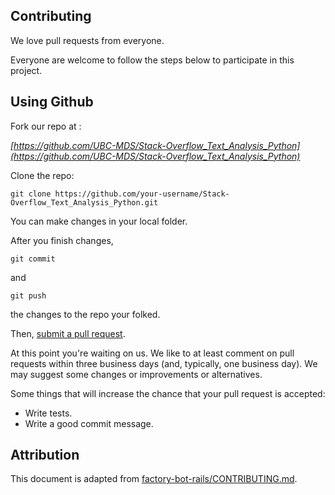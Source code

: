 ## Contributing

We love pull requests from everyone. 

Everyone are welcome to follow the steps below to participate in this project.


## Using Github

Fork our repo at : 


*[https://github.com/UBC-MDS/Stack-Overflow_Text_Analysis_Python](https://github.com/UBC-MDS/Stack-Overflow_Text_Analysis_Python)*


Clone the repo:

```
git clone https://github.com/your-username/Stack-Overflow_Text_Analysis_Python.git
```


You can make changes in your local folder.


After you finish changes,

```
git commit
``` 

and 

```
git push
``` 

the changes to the repo your folked. 

Then, [submit a pull request](https://github.com/UBC-MDS/Stack-Overflow_Text_Analysis_Python/compare).

At this point you're waiting on us. We like to at least comment on pull requests within three business days (and, typically, one business day). We may suggest some changes or improvements or alternatives.

Some things that will increase the chance that your pull request is accepted:
 
 - Write tests.
 - Write a good commit message.

## Attribution

This document is adapted from [factory-bot-rails/CONTRIBUTING.md](https://github.com/thoughtbot/factory_bot_rails/blob/master/CONTRIBUTING.md).


